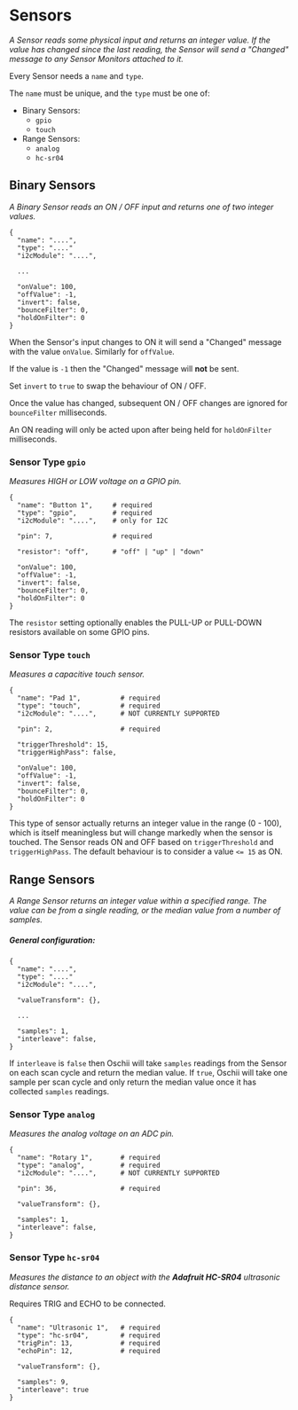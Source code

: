 # Sensors

_A Sensor reads some physical input and returns an integer value. 
If the value has changed since the last reading, the Sensor will send
 a "Changed" message to any Sensor Monitors attached to it._
   
Every Sensor needs a `name` and `type`.

The `name` must be unique, and the `type` must be one of:

- Binary Sensors:
  - `gpio`
  - `touch`
- Range Sensors:
  - `analog`
  - `hc-sr04`


## Binary Sensors

_A Binary Sensor reads an ON / OFF input and returns one of two integer values._

```
{
  "name": "....",
  "type": "...."
  "i2cModule": "....",

  ...
  
  "onValue": 100,
  "offValue": -1,
  "invert": false,
  "bounceFilter": 0,
  "holdOnFilter": 0
}
```

When the Sensor's input changes to ON it will send a "Changed" message with the value
`onValue`. Similarly for `offValue`. 

If the value is `-1` then the "Changed" message will **not** be sent.

Set `invert` to `true` to swap the behaviour of ON / OFF.

Once the value has changed, subsequent ON / OFF changes 
are ignored for `bounceFilter` milliseconds.

An ON reading will only be acted upon after being held for `holdOnFilter` milliseconds.

### Sensor Type `gpio`

_Measures HIGH or LOW voltage on a GPIO pin._

```
{
  "name": "Button 1",     # required
  "type": "gpio",         # required
  "i2cModule": "....",    # only for I2C

  "pin": 7,               # required
  
  "resistor": "off",      # "off" | "up" | "down"
  
  "onValue": 100,
  "offValue": -1,
  "invert": false,
  "bounceFilter": 0,
  "holdOnFilter": 0
}
```

The `resistor` setting optionally enables the PULL-UP or PULL-DOWN resistors
available on some GPIO pins.

### Sensor Type `touch`

_Measures a capacitive touch sensor._

```
{
  "name": "Pad 1",          # required
  "type": "touch",          # required
  "i2cModule": "....",      # NOT CURRENTLY SUPPORTED

  "pin": 2,                 # required
  
  "triggerThreshold": 15,
  "triggerHighPass": false,
  
  "onValue": 100,
  "offValue": -1,
  "invert": false,
  "bounceFilter": 0,
  "holdOnFilter": 0
}
```

This type of sensor actually returns an integer value in the range (0 - 100),
 which is itself meaningless but will change markedly when the sensor is touched. 
 The Sensor reads ON and OFF based on `triggerThreshold` and `triggerHighPass`. 
The default behaviour is to consider a value `<= 15` as ON.


## Range Sensors

_A Range Sensor returns an integer value within a specified range. 
The value can be from a single reading, or the median value from a number of samples._

##### General configuration:
```
{
  "name": "....",
  "type": "...."
  "i2cModule": "....",
  
  "valueTransform": {},

  ...
  
  "samples": 1, 
  "interleave": false,
}
```

If `interleave` is `false` then Oschii will take `samples` readings from the Sensor on each scan cycle and
return the median value. If `true`, Oschii will take one sample per scan cycle and only return the median
value once it has collected `samples` readings.

### Sensor Type `analog`

_Measures the analog voltage on an ADC pin._

```
{
  "name": "Rotary 1",       # required
  "type": "analog",         # required
  "i2cModule": "....",      # NOT CURRENTLY SUPPORTED

  "pin": 36,                # required
  
  "valueTransform": {},

  "samples": 1,
  "interleave": false,
}
```

### Sensor Type `hc-sr04`

_Measures the distance to an object with 
the **Adafruit HC-SR04** ultrasonic distance sensor._ 

Requires TRIG and ECHO to be connected.

```
{
  "name": "Ultrasonic 1",   # required
  "type": "hc-sr04",        # required
  "trigPin": 13,            # required
  "echoPin": 12,            # required
  
  "valueTransform": {},

  "samples": 9, 
  "interleave": true
}
```
